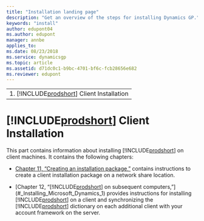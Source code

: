 ```yaml
---
title: "Installation landing page"
description: "Get an overview of the steps for installing Dynamics GP."
keywords: "install"
author: edupont04
ms.author: edupont
manager: annbe
applies_to: 
ms.date: 08/23/2018
ms.service: dynamicsgp
ms.topic: article
ms.assetid: d71dc0c1-b9bc-4701-bf6c-fcb28656e682
ms.reviewer: edupont
---
```

|                                               |
|-----------------------------------------------|
| 1.  [!INCLUDE[prodshort](../includes/prodshort.md)] Client Installation |

### 

# [!INCLUDE[prodshort](../includes/prodshort.md)] Client Installation

This part contains information about installing [!INCLUDE[prodshort](../includes/prodshort.md)] on client machines. It contains the following chapters:

-   [Chapter 11, “Creating an installation package,”](#_Creating_an_installation_1) contains instructions to create a client installation package on a network share location.  

-   [Chapter 12, “[!INCLUDE[prodshort](../includes/prodshort.md)] on subsequent computers,”](#_Installing_Microsoft_Dynamics_1) provides instructions for installing [!INCLUDE[prodshort](../includes/prodshort.md)] on a client and synchronizing the [!INCLUDE[prodshort](../includes/prodshort.md)] dictionary on each additional client with your account framework on the server.  


